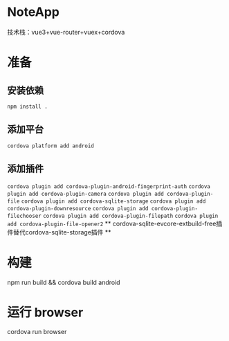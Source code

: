 # NoteApp
技术栈：vue3+vue-router+vuex+cordova

# 准备
## 安装依赖
  `npm install .`

## 添加平台
  `cordova platform add android`







## 添加插件
  `cordova plugin add cordova-plugin-android-fingerprint-auth`
  `cordova plugin add cordova-plugin-camera`
  `cordova plugin add cordova-plugin-file`
  `cordova plugin add cordova-sqlite-storage`
  `cordova plugin add cordova-plugin-downresource`
  `cordova plugin add cordova-plugin-filechooser`
  `cordova plugin add cordova-plugin-filepath`
  `cordova plugin add cordova-plugin-file-opener2`
  ** cordova-sqlite-evcore-extbuild-free插件替代cordova-sqlite-storage插件 **

# 构建
npm run build && cordova build android
# 运行 browser
cordova run browser
